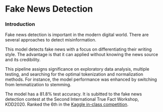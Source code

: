 # Fake News Detection

### Introduction

Fake news detection is important in the modern digital world. There are several approaches to detect misinformation. 

This model detects fake news with a focus on differentiating their writing style. The advantage is that it can applied without knowing the news source and its credibility. 

This pipeline assigns significance on exploratory data analysis, multiple testing, and searching for the optimal tokenization and normalization methods. For instance, the model performance was enhanced by switching from lemmatization to stemming. 

The model has a 81.8% test accuracy. It is subitted to the fake news detection contest at the Second International True Fact Workshop, KDD2020. Ranked the 6th in the [Kaggle in-class competition](https://www.kaggle.com/c/fakenewskdd2020/leaderboard).
